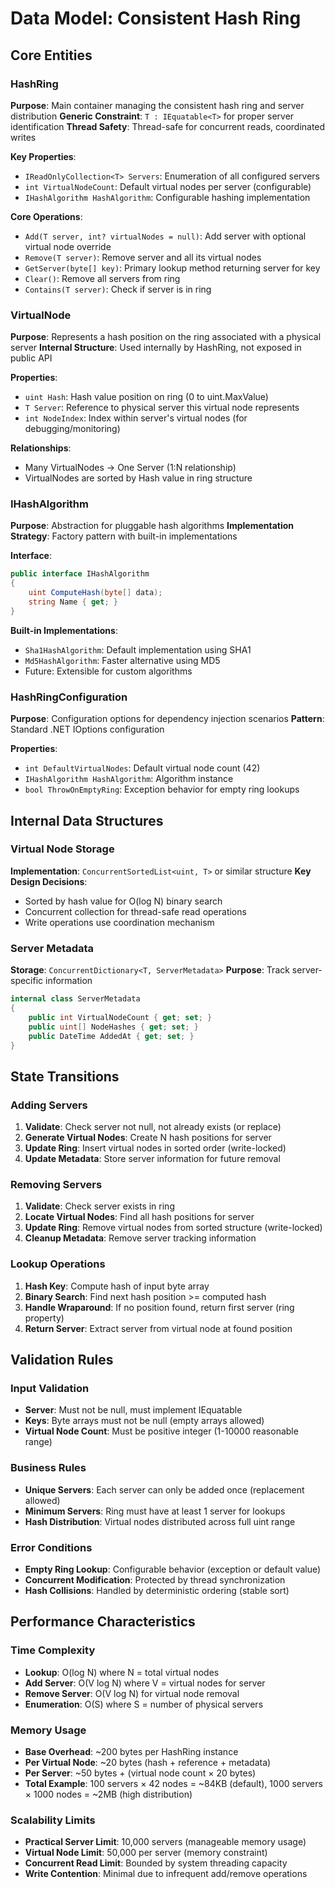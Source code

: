# Data Model: Consistent Hash Ring

## Core Entities

### HashRing<T>
**Purpose**: Main container managing the consistent hash ring and server distribution
**Generic Constraint**: `T : IEquatable<T>` for proper server identification
**Thread Safety**: Thread-safe for concurrent reads, coordinated writes

**Key Properties**:
- `IReadOnlyCollection<T> Servers`: Enumeration of all configured servers
- `int VirtualNodeCount`: Default virtual nodes per server (configurable)
- `IHashAlgorithm HashAlgorithm`: Configurable hashing implementation

**Core Operations**:
- `Add(T server, int? virtualNodes = null)`: Add server with optional virtual node override
- `Remove(T server)`: Remove server and all its virtual nodes
- `GetServer(byte[] key)`: Primary lookup method returning server for key
- `Clear()`: Remove all servers from ring
- `Contains(T server)`: Check if server is in ring

### VirtualNode<T>
**Purpose**: Represents a hash position on the ring associated with a physical server
**Internal Structure**: Used internally by HashRing, not exposed in public API

**Properties**:
- `uint Hash`: Hash value position on ring (0 to uint.MaxValue)
- `T Server`: Reference to physical server this virtual node represents
- `int NodeIndex`: Index within server's virtual nodes (for debugging/monitoring)

**Relationships**:
- Many VirtualNodes → One Server (1:N relationship)
- VirtualNodes are sorted by Hash value in ring structure

### IHashAlgorithm
**Purpose**: Abstraction for pluggable hash algorithms
**Implementation Strategy**: Factory pattern with built-in implementations

**Interface**:
```csharp
public interface IHashAlgorithm
{
    uint ComputeHash(byte[] data);
    string Name { get; }
}
```

**Built-in Implementations**:
- `Sha1HashAlgorithm`: Default implementation using SHA1
- `Md5HashAlgorithm`: Faster alternative using MD5
- Future: Extensible for custom algorithms

### HashRingConfiguration
**Purpose**: Configuration options for dependency injection scenarios
**Pattern**: Standard .NET IOptions<T> configuration

**Properties**:
- `int DefaultVirtualNodes`: Default virtual node count (42)
- `IHashAlgorithm HashAlgorithm`: Algorithm instance
- `bool ThrowOnEmptyRing`: Exception behavior for empty ring lookups

## Internal Data Structures

### Virtual Node Storage
**Implementation**: `ConcurrentSortedList<uint, T>` or similar structure
**Key Design Decisions**:
- Sorted by hash value for O(log N) binary search
- Concurrent collection for thread-safe read operations
- Write operations use coordination mechanism

### Server Metadata
**Storage**: `ConcurrentDictionary<T, ServerMetadata>`
**Purpose**: Track server-specific information
```csharp
internal class ServerMetadata
{
    public int VirtualNodeCount { get; set; }
    public uint[] NodeHashes { get; set; }
    public DateTime AddedAt { get; set; }
}
```

## State Transitions

### Adding Servers
1. **Validate**: Check server not null, not already exists (or replace)
2. **Generate Virtual Nodes**: Create N hash positions for server
3. **Update Ring**: Insert virtual nodes in sorted order (write-locked)
4. **Update Metadata**: Store server information for future removal

### Removing Servers
1. **Validate**: Check server exists in ring
2. **Locate Virtual Nodes**: Find all hash positions for server
3. **Update Ring**: Remove virtual nodes from sorted structure (write-locked)
4. **Cleanup Metadata**: Remove server tracking information

### Lookup Operations
1. **Hash Key**: Compute hash of input byte array
2. **Binary Search**: Find next hash position >= computed hash
3. **Handle Wraparound**: If no position found, return first server (ring property)
4. **Return Server**: Extract server from virtual node at found position

## Validation Rules

### Input Validation
- **Server**: Must not be null, must implement IEquatable<T>
- **Keys**: Byte arrays must not be null (empty arrays allowed)
- **Virtual Node Count**: Must be positive integer (1-10000 reasonable range)

### Business Rules
- **Unique Servers**: Each server can only be added once (replacement allowed)
- **Minimum Servers**: Ring must have at least 1 server for lookups
- **Hash Distribution**: Virtual nodes distributed across full uint range

### Error Conditions
- **Empty Ring Lookup**: Configurable behavior (exception or default value)
- **Concurrent Modification**: Protected by thread synchronization
- **Hash Collisions**: Handled by deterministic ordering (stable sort)

## Performance Characteristics

### Time Complexity
- **Lookup**: O(log N) where N = total virtual nodes
- **Add Server**: O(V log N) where V = virtual nodes for server
- **Remove Server**: O(V log N) for virtual node removal
- **Enumeration**: O(S) where S = number of physical servers

### Memory Usage
- **Base Overhead**: ~200 bytes per HashRing instance
- **Per Virtual Node**: ~20 bytes (hash + reference + metadata)
- **Per Server**: ~50 bytes + (virtual node count × 20 bytes)
- **Total Example**: 100 servers × 42 nodes = ~84KB (default), 1000 servers × 1000 nodes = ~2MB (high distribution)

### Scalability Limits
- **Practical Server Limit**: 10,000 servers (manageable memory usage)
- **Virtual Node Limit**: 50,000 per server (memory constraint)
- **Concurrent Read Limit**: Bounded by system threading capacity
- **Write Contention**: Minimal due to infrequent add/remove operations
